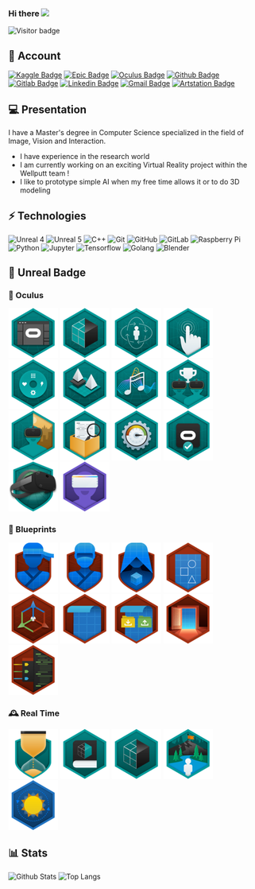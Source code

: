 ### Hi there <img src=https://media.giphy.com/media/hvRJCLFzcasrR4ia7z/giphy.gif width=25px>

![Visitor badge](https://visitor-badge.glitch.me/badge?page_id=Arnaud58.Arnaud58)

## 🐣 Account

[![Kaggle Badge](https://img.shields.io/badge/-Arnaud58-26C0FF?style=flat-square&logo=Kaggle&logoColor=white&link=https://www.kaggle.com/arnaud58/)](https://www.kaggle.com/arnaud58/)
[![Epic Badge](https://img.shields.io/badge/-Gould58-black?style=flat-square&logo=unrealengine&logoColor=white&link=https://learn.unrealengine.com/)](https://learn.unrealengine.com/)
[![Oculus Badge](https://img.shields.io/badge/-Gould58-black?style=flat-square&logo=oculus&logoColor=white&link=https://developer.oculus.com)](https://developer.oculus.com)
[![Github Badge](https://img.shields.io/badge/-Arnaud58-181717?style=flat-square&logo=github&logoColor=white&link=https://github.com/Arnaud58)](https://github.com/Arnaud58)
[![Gitlab Badge](https://img.shields.io/badge/-Arnaud58-FCA121?style=flat-square&logo=gitlab&logoColor=white&link=https://gitlab.com/Arnaud58)](https://gitlab.com/Arnaud58)
[![Linkedin Badge](https://img.shields.io/badge/-ArnaudRougetet-blue?style=flat-square&logo=Linkedin&logoColor=white&link=https://www.linkedin.com/in/arnaud-rougetet-092414158/)](https://www.linkedin.com/in/arnaud-rougetet-092414158/)
[![Gmail Badge](https://img.shields.io/badge/-r.arnaud500@gmail.com-c14438?style=flat-square&logo=Gmail&logoColor=white&link=mailto:r.arnaud500@gmail.com)](mailto:r.arnaud500@gmail.com)
[![Artstation Badge](https://img.shields.io/badge/-arnaudrougetet7-171717?style=flat-square&logo=artstation&link=https://www.artstation.com/arnaudrougetet7)](https://www.artstation.com/arnaudrougetet7)

## 💻 Presentation

I have a Master's degree in Computer Science specialized in the field of Image, Vision and Interaction.
- I have experience in the research world
- I am currently working on an exciting Virtual Reality project within the Wellputt team !
- I like to prototype simple AI when my free time allows it or to do 3D modeling

## ⚡ Technologies

![Unreal 4](https://img.shields.io/badge/-UE4-black?style=flat-square&logo=unrealengine)
![Unreal 5](https://img.shields.io/badge/-UE5-6ebdf6?style=flat-square&logo=unrealengine&logoColor=black)
![C++](https://img.shields.io/badge/-C++-00599C?style=flat-square&logo=c)
![Git](https://img.shields.io/badge/-Git-black?style=flat-square&logo=git)
![GitHub](https://img.shields.io/badge/-GitHub-181717?style=flat-square&logo=github)
![GitLab](https://img.shields.io/badge/-GitLab-FCA121?style=flat-square&logo=gitlab)
![Raspberry Pi](https://img.shields.io/badge/-Raspberry%20Pi-C51A4A?style=flat-square&logo=Raspberry-Pi)
![Python](https://img.shields.io/badge/-Python-FFD240?style=flat-square&logo=Python)
![Jupyter](https://img.shields.io/badge/-Jupyter-FDF41C?style=flat-square&logo=jupyter)
![Tensorflow](https://img.shields.io/badge/-Tensorflow-E95431?style=flat-square&logo=tensorflow)
![Golang](https://img.shields.io/badge/-Golang-lightblue?style=flat-square&logo=go)
![Blender](https://img.shields.io/badge/-Blender-3E76A2?style=flat-square&logo=blender)

## 🏴󠁧󠁢󠁳󠁣󠁴󠁿 Unreal Badge

### 🥽 Oculus 

[![Oculus VR Production for Unreal Engine](img/39393-PrepareUnrealforVirtualRealityDevelopment.png)](https://learn.unrealengine.com/home/LearningPath/117459?r=False&ts=637708994563475297)
[![Oculus VR Production for Unreal Engine](img/39397-IdentifyGraphics_RenderingConsiderationsforVR.png)](https://learn.unrealengine.com/home/LearningPath/117459?r=False&ts=637708994563475297)
[![Oculus VR Production for Unreal Engine](img/39401-Understand_ImplementLocomotion_Ergonomics.png)](https://learn.unrealengine.com/home/LearningPath/117459?r=False&ts=637708994563475297)
[![Oculus VR Production for Unreal Engine](img/39405-IncorporateHandpresence_Interaction.png)](https://learn.unrealengine.com/home/LearningPath/117459?r=False&ts=637708994563475297)
[![Oculus VR Production for Unreal Engine](img/39409-ImplementUIwithUnrealMotionGraphics.png)](https://learn.unrealengine.com/home/LearningPath/117459?r=False&ts=637708994563475297)
[![Oculus VR Production for Unreal Engine](img/39413-DemonstrateLevelLoadOptimization.png)](https://learn.unrealengine.com/home/LearningPath/117459?r=False&ts=637708994563475297)
[![Oculus VR Production for Unreal Engine](img/39417-SoundDesignforVirtualReality.png)](https://learn.unrealengine.com/home/LearningPath/117459?r=False&ts=637708994563475297)
[![Oculus VR Production for Unreal Engine](img/39422-CreateaSocialVRExperience.png)](https://learn.unrealengine.com/home/LearningPath/117459?r=False&ts=637708994563475297)
[![Oculus VR Production for Unreal Engine](img/39426-OculusMixedRealityCapture.png)](https://learn.unrealengine.com/home/LearningPath/117459?r=False&ts=637708994563475297)
[![Oculus VR Production for Unreal Engine](img/39430-Tools_PrinciplesforProjectOptimization.png)](https://learn.unrealengine.com/home/LearningPath/117459?r=False&ts=637708994563475297)
[![Oculus VR Production for Unreal Engine](img/39437-AnalyzePerformance_ApplyCommonOptimizations.png)](https://learn.unrealengine.com/home/LearningPath/117459?r=False&ts=637708994563475297)
[![Oculus VR Production for Unreal Engine](img/39438-PrepareYourOculusVRAppforSubmission.png)](https://learn.unrealengine.com/home/LearningPath/117459?r=False&ts=637708994563475297)
[![Oculus VR Production for Unreal Engine](img/39442-OculusVRProductionforUnrealEngine.png)](https://learn.unrealengine.com/home/LearningPath/117459?r=False&ts=637708994563475297)
[![Creating Virtual Reality Walkthroughs](img/30836-207VirtualRealityWalkthroughswithUnrealEngine.png)](https://learn.unrealengine.com/course/2436636?r=False&ts=637708995468057151)

### 📘 Blueprints

![Ninja Journeyman](img/39734-BlueprintJourneyman.png)
![Ninja](img/39735-BlueprintNinja.png)
![Ninja Master](img/39736-BlueprintMaster.png)
[![Blueprints - Essential Concepts](img/30810-110BlueprintEssentialConcepts.png)](https://learn.unrealengine.com/course/2436619?r=False&ts=637708995468057151)
[![Unreal Editor Fundamentals - Actors and Blueprints](img/39266-UnrealEditorFundamentals-ActorsandBlueprints.png)](https://learn.unrealengine.com/course/3737865?r=False&ts=637708995468057151)
[![Blueprint Kickstart](img/38819-656BlueprintKickstart.png)](https://learn.unrealengine.com/course/3537777?r=False&ts=637708995468057151)
[![Blueprint Runtime Saving and Loading](img/39655-1043-Blueprint-Runtime-Saving-Loading.png)](https://learn.unrealengine.com/course/3762545?r=False&ts=637708995468057151)
[![Blueprints and Gameplay for Game Designers](img/39567-BlueprintsandGameplayInDevelopment.png)](https://learn.unrealengine.com/home/LearningPath/119037?r=False&ts=637708998439283179)
[![Converting Blueprint to C++](img/38483-601ConvertingBlueprint.png)](https://learn.unrealengine.com/course/3441566?r=False&ts=637708995468057151)
### 🕰️ Real Time

![](img/32173-IntroductiontothePrinciplesofReal-Time.png)
![](img/30828-404Real-TimeRenderingFundamentals.png)
![](img/30815-106Real-TimeRendering.png)
![](img/39529-JourneytobecominganEnvironmentArtistinUnreal.png)
![](img/30844-204GlobalIlluminationWorkflowsforArchitecture.png)

## :bar_chart: Stats

![Github Stats](https://github-readme-stats.vercel.app/api?username=Arnaud58&include_all_commits=true&show_icons=true&count_private=true&hide=prs,issues&role=OWNER,ORGANIZATION_MEMBER,COLLABORATOR&theme=tokyonight)
![Top Langs](https://github-readme-stats-one-bice.vercel.app/api/top-langs/?username=Arnaud58&langs_count=10&layout=compact&role=OWNER,ORGANIZATION_MEMBER,COLLABORATOR&theme=tokyonight)
  
